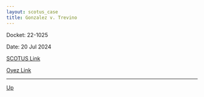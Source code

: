 ```yaml
---
layout: scotus_case
title: Gonzalez v. Trevino
---
```


Docket: 22-1025

Date: 20 Jul 2024

[SCOTUS Link](https://www.supremecourt.gov/opinions/23pdf/602us1r42_l5gm.pdf)

[Oyez Link](https://www.oyez.org/cases/2024/22-1025)

---

[Up](./README.md)